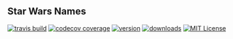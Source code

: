 ## Star Wars Names

[![travis build](https://img.shields.io/travis/philipjc/starwars-names.svg?style=flat-square)](https://travis-ci.org/philipjc/starwars-names)
[![codecov coverage](https://img.shields.io/codecov/c/github/philipjc/starwars-names.svg?style=flat-square)](https://codecov.io/github/philipjc/starwars-names)
[![version](https://img.shields.io/npm/v/starwars-names.svg?style=flat-square)](http://npm.im/starwars-namesey)
[![downloads](https://img.shields.io/npm/dm/starwars-names.svg?style=flat-square)](http://npm-stat.com/charts.html?package=starwars-namesey&from=2015-08-01)
[![MIT License](https://img.shields.io/npm/l/starwars-namesey.svg?style=flat-square)](http://opensource.org/licenses/MIT)
